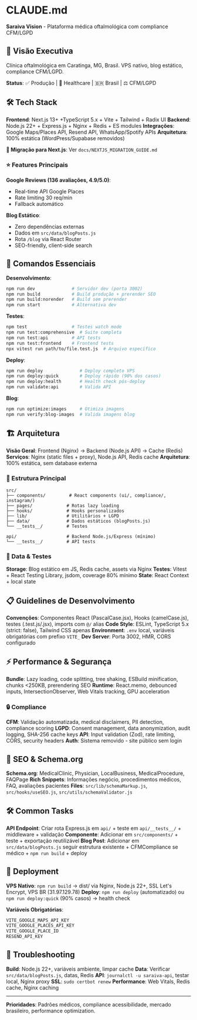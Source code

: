 # CLAUDE.md

**Saraiva Vision** - Plataforma médica oftalmológica com compliance CFM/LGPD

## 🎯 Visão Executiva

Clínica oftalmológica em Caratinga, MG, Brasil. VPS nativo, blog estático, compliance CFM/LGPD.

**Status**: ✅ Produção | 🏥 Healthcare | 🇧🇷 Brasil | ⚖️ CFM/LGPD

## 🛠 Tech Stack

**Frontend**: Next.js 13+ +TypeScript 5.x + Vite + Tailwind + Radix UI
**Backend**: Node.js 22+ + Express.js + Nginx + Redis + ES modules
**Integrações**: Google Maps/Places API, Resend API, WhatsApp/Spotify APIs
**Arquitetura**: 100% estática (WordPress/Supabase removidos)

**🚧 Migração para Next.js**: Ver `docs/NEXTJS_MIGRATION_GUIDE.md`

### ⭐ Features Principais

**Google Reviews (136 avaliações, 4.9/5.0)**:
- Real-time API Google Places
- Rate limiting 30 req/min
- Fallback automático

**Blog Estático**:
- Zero dependências externas
- Dados em `src/data/blogPosts.js`
- Rota `/blog` via React Router
- SEO-friendly, client-side search

## 🚀 Comandos Essenciais

**Desenvolvimento**:
```bash
npm run dev              # Servidor dev (porta 3002)
npm run build            # Build produção + prerender SEO
npm run build:norender   # Build sem prerender
npm run start            # Alternativa dev
```

**Testes**:
```bash
npm test                 # Testes watch mode
npm run test:comprehensive  # Suite completa
npm run test:api         # API tests
npm run test:frontend    # Frontend tests
npx vitest run path/to/file.test.js  # Arquivo específico
```

**Deploy**:
```bash
npm run deploy              # Deploy completo VPS
npm run deploy:quick        # Deploy rápido (90% dos casos)
npm run deploy:health       # Health check pós-deploy
npm run validate:api        # Valida API
```

**Blog**:
```bash
npm run optimize:images     # Otimiza imagens
npm run verify:blog-images  # Valida imagens blog
```

## 🏗 Arquitetura

**Visão Geral**: Frontend (Nginx) → Backend (Node.js API) → Cache (Redis)
**Serviços**: Nginx (static files + proxy), Node.js API, Redis cache
**Arquitetura**: 100% estática, sem database externa

### 📁 Estrutura Principal
```
src/
├── components/         # React components (ui/, compliance/, instagram/)
├── pages/             # Rotas lazy loading
├── hooks/             # Hooks personalizados
├── lib/               # Utilitários + LGPD
├── data/              # Dados estáticos (blogPosts.js)
└── __tests__/         # Testes

api/                   # Backend Node.js/Express (mínimo)
└── __tests__/         # API tests
```

### 💾 Data & Testes
**Storage**: Blog estático em JS, Redis cache, assets via Nginx
**Testes**: Vitest + React Testing Library, jsdom, coverage 80% mínimo
**State**: React Context + local state

## 📋 Guidelines de Desenvolvimento

**Convenções**: Componentes React (PascalCase.jsx), Hooks (camelCase.js), testes (.test.js/.jsx), imports com `@/` alias
**Code Style**: ESLint, TypeScript 5.x (strict: false), Tailwind CSS apenas
**Environment**: `.env` local, variáveis obrigatórias com prefixo `VITE_`
**Dev Server**: Porta 3002, HMR, CORS configurado

## ⚡ Performance & Segurança

**Bundle**: Lazy loading, code splitting, tree shaking, ESBuild minification, chunks <250KB, prerendering SEO
**Runtime**: React.memo, debounced inputs, IntersectionObserver, Web Vitals tracking, GPU acceleration

### 🔒 Compliance

**CFM**: Validação automatizada, medical disclaimers, PII detection, compliance scoring
**LGPD**: Consent management, data anonymization, audit logging, SHA-256 cache keys
**API**: Input validation (Zod), rate limiting, CORS, security headers
**Auth**: Sistema removido - site público sem login

## 🎯 SEO & Schema.org

**Schema.org**: MedicalClinic, Physician, LocalBusiness, MedicalProcedure, FAQPage
**Rich Snippets**: Informações negócio, procedimentos médicos, FAQ, avaliações pacientes
**Files**: `src/lib/schemaMarkup.js`, `src/hooks/useSEO.js`, `src/utils/schemaValidator.js`

## 🛠 Common Tasks

**API Endpoint**: Criar rota Express.js em `api/` + teste em `api/__tests__/` + middleware + validação
**Componente**: Adicionar em `src/components/` + teste + exportação reutilizável
**Blog Post**: Adicionar em `src/data/blogPosts.js` seguir estrutura existente + CFMCompliance se médico + `npm run build` + deploy

## 🚀 Deployment

**VPS Nativo**: `npm run build` → dist/ via Nginx, Node.js 22+, SSL Let's Encrypt, VPS BR (31.97.129.78)
**Deploy**: `npm run deploy` (automatizado) ou `npm run deploy:quick` (90% casos) → health check

**Variáveis Obrigatórias**:
```bash
VITE_GOOGLE_MAPS_API_KEY
VITE_GOOGLE_PLACES_API_KEY
VITE_GOOGLE_PLACE_ID
RESEND_API_KEY
```

## 🔧 Troubleshooting

**Build**: Node.js 22+, variáveis ambiente, limpar cache
**Data**: Verificar `src/data/blogPosts.js`, datas, Redis
**API**: `journalctl -u saraiva-api`, testar local, Nginx proxy
**SSL**: `sudo certbot renew`
**Performance**: Web Vitals, Redis cache, Nginx caching

---

**Prioridades**: Padrões médicos, compliance acessibilidade, mercado brasileiro, performance optimization.